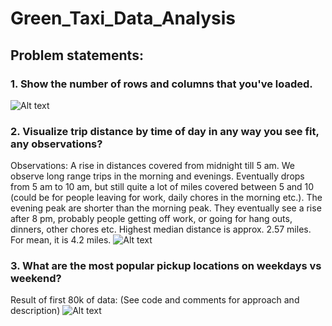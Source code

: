 # Green_Taxi_Data_Analysis
## Problem statements:
### 1. Show the number of rows and columns that you've loaded.
![Alt text](https://drive.google.com/uc?id=1m3C1RHMbaGsrq7m1GAfESrbrB_-QEeGE)

### 2. Visualize trip distance by time of day in any way you see fit, any observations?

Observations:
A rise in distances covered from midnight till 5 am. We observe long range trips in the morning and evenings. Eventually drops from 5 am to 10 am, but still quite a lot of miles covered between 5 and 10 (could be for people leaving for work, daily chores in the morning etc.). The evening peak are shorter than the morning peak. They eventually see a rise after 8 pm, probably people getting off work, or going for hang outs, dinners, other chores etc. Highest median distance is approx. 2.57 miles. For mean, it is 4.2 miles. 
![Alt text](https://drive.google.com/uc?id=1hWoFmGVtt7aUQtbJz2dB2s-hIJIYCZB1)

### 3. What are the most popular pickup locations on weekdays vs weekend?
Result of first 80k of data: (See code and comments for approach and description)
![Alt text](https://drive.google.com/uc?id=17F40WXeJEK-TA8NvJ3B96pckoSIJkY8J)

